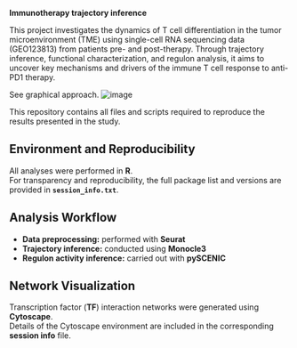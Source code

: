 **Immunotherapy trajectory inference**

This project investigates the dynamics of T cell differentiation in the tumor microenvironment (TME) using single-cell RNA sequencing data (GEO123813) from patients pre- and post-therapy. Through trajectory inference, functional characterization, and regulon analysis, it aims to uncover key mechanisms and drivers of the immune T cell response to anti-PD1 therapy.

See graphical approach.
![image](https://github.com/user-attachments/assets/f7cf5462-edfe-4052-b075-171cc6faeee6)

This repository contains all files and scripts required to reproduce the results presented in the study.  

## Environment and Reproducibility
All analyses were performed in **R**.  
For transparency and reproducibility, the full package list and versions are provided in **`session_info.txt`**.  

## Analysis Workflow
- **Data preprocessing:** performed with **Seurat**  
- **Trajectory inference:** conducted using **Monocle3**  
- **Regulon activity inference:** carried out with **pySCENIC**  

## Network Visualization
Transcription factor (**TF**) interaction networks were generated using **Cytoscape**.  
Details of the Cytoscape environment are included in the corresponding **session info** file.  
